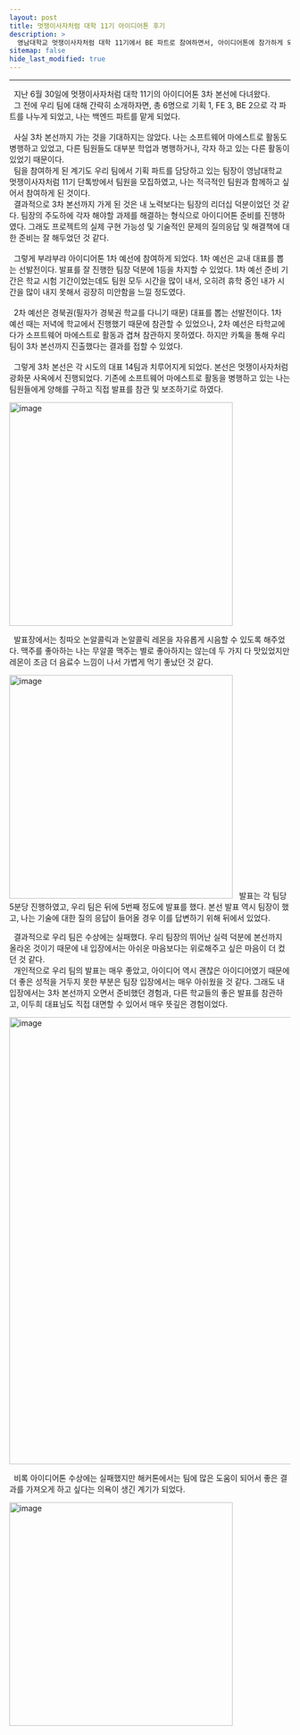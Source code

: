 ```yaml
---
layout: post
title: 멋쟁이사자처럼 대학 11기 아이디어톤 후기
description: >
  영남대학교 멋쟁이사자처럼 대학 11기에서 BE 파트로 참여하면서, 아이디어톤에 참가하게 되었고 이에 대한 소감을 작성하게 되었다.
sitemap: false
hide_last_modified: true
---
```


---

&nbsp; 지난 6월 30일에 멋쟁이사자처럼 대학 11기의 아이디어톤 3차 본선에 다녀왔다.<br>
&nbsp; 그 전에 우리 팀에 대해 간략히 소개하자면, 총 6명으로 기획 1, FE 3, BE 2으로 각 파트를 나누게 되었고, 나는 백엔드 파트를 맡게 되었다.<br><br>
&nbsp; 사실 3차 본선까지 가는 것을 기대하지는 않았다. 나는 소프트웨어 마에스트로 활동도 병행하고 있었고, 다른 팀원들도 대부분 학업과 병행하거나, 각자 하고 있는 다른 활동이 있었기 때문이다.<br>
&nbsp; 팀을 참여하게 된 계기도 우리 팀에서 기획 파트를 담당하고 있는 팀장이 영남대학교 멋쟁이사자처럼 11기 단톡방에서 팀원을 모집하였고, 나는 적극적인 팀원과 함께하고 싶어서 참여하게 된 것이다.<br>
&nbsp; 결과적으로 3차 본선까지 가게 된 것은 내 노력보다는 팀장의 리더십 덕분이었던 것 같다. 팀장의 주도하에 각자 해야할 과제를 해결하는 형식으로 아이디어톤 준비를 진행하였다. 그래도 프로젝트의 실제 구현 가능성 및 기술적인 문제의 질의응답 및 해결책에 대한 준비는 잘 해두었던 것 같다.<br><br>
&nbsp; 그렇게 부랴부랴 아이디어톤 1차 예선에 참여하게 되었다. 1차 예선은 교내 대표를 뽑는 선발전이다. 발표를 잘 진행한 팀장 덕분에 1등을 차지할 수 있었다. 1차 예선 준비 기간은 학교 시험 기간이었는데도 팀원 모두 시간을 많이 내서, 오히려 휴학 중인 내가 시간을 많이 내지 못해서 굉장히 미안함을 느낄 정도였다.<br><br>
&nbsp; 2차 예선은 경북권(필자가 경북권 학교를 다니기 때문) 대표를 뽑는 선발전이다. 1차 예선 때는 저녁에 학교에서 진행했기 때문에 참관할 수 있었으나, 2차 예선은 타학교에다가 소프트웨어 마에스트로 활동과 겹쳐 참관하지 못하였다. 하지만 카톡을 통해 우리 팀이 3차 본선까지 진출했다는 결과를 접할 수 있었다.<br><br>
&nbsp; 그렇게 3차 본선은 각 시도의 대표 14팀과 치루어지게 되었다. 본선은 멋쟁이사자처럼 광화문 사옥에서 진행되었다. 기존에 소프트웨어 마에스트로 활동을 병행하고 있는 나는 팀원들에게 양해를 구하고 직접 발표를 참관 및 보조하기로 하였다.<br>

<img width="400" alt="image" src="https://user-images.githubusercontent.com/68031450/253809262-a37249e8-7586-4582-930a-96a3ae1ca5d0.png">

&nbsp; 발표장에서는 칭따오 논알콜릭과 논알콜릭 레몬을 자유롭게 시음할 수 있도록 해주었다. 맥주를 좋아하는 나는 무알콜 맥주는 별로 좋아하지는 않는데 두 가지 다 맛있었지만 레몬이 조금 더 음료수 느낌이 나서 가볍게 먹기 좋났던 것 같다.<br>

<img width="400" alt="image" src="https://user-images.githubusercontent.com/68031450/253809308-ebdbe4e8-5eaf-438d-afc1-694db1ceac84.png">
&nbsp; 발표는 각 팀당 5분당 진행하였고, 우리 팀은 뒤에 5번째 정도에 발표를 했다. 본선 발표 역시 팀장이 했고, 나는 기술에 대한 질의 응답이 들어올 경우 이를 답변하기 위해 뒤에서 있었다.<br>

&nbsp; 결과적으로 우리 팀은 수상에는 실패했다. 우리 팀장의 뛰어난 실력 덕분에 본선까지 올라온 것이기 때문에 내 입장에서는 아쉬운 마음보다는 위로해주고 싶은 마음이 더 컸던 것 같다.<br>
&nbsp; 개인적으로 우리 팀의 발표는 매우 좋았고, 아이디어 역시 괜찮은 아이디어였기 때문에 더 좋은 성적을 거두지 못한 부분은 팀장 입장에서는 매우 아쉬웠을 것 같다. 그래도 내 입장에서는 3차 본선까지 오면서 준비했던 경험과, 다른 학교들의 좋은 발표를 참관하고, 이두희 대표님도 직접 대면할 수 있어서 매우 뜻깊은 경험이었다.<br>

<img width="800" alt="image" src="https://user-images.githubusercontent.com/68031450/253809940-f07a893d-da02-4ee5-9936-990943be5ed8.png">

&nbsp; 비록 아이디어톤 수상에는 실패했지만 해커톤에서는 팀에 많은 도움이 되어서 좋은 결과를 가져오게 하고 싶다는 의욕이 생긴 계기가 되었다.<br>

<img width="400" alt="image" src="https://user-images.githubusercontent.com/68031450/253810000-b657b2eb-246e-469f-ab06-080ae695b607.png">